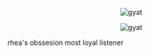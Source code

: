 <p align="center">
  <img src="https://media.discordapp.net/attachments/805288204465864704/1173382540996902994/Tumblr_l_33171781491832.gif?ex=68358de6&is=68343c66&hm=56df1c4f6c06772563b347493fd2189fa6a7c7e808e5733167e74cc85fc37c79&=&width=685&height=250" alt="gyat" />
</p>
<p align="center">
  <img src="https://i.pinimg.com/736x/a7/67/b2/a767b2ea84b372916f565327a9aac1cb.jpg" alt="gyat" />
</p>

rhea's obssesion most loyal listener
